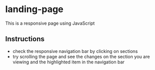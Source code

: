 # landing-page
This is a responsive page using JavaScript

## Instructions
- check the responsive navigation bar by clicking on sections
- try scrolling the page and see the changes on the section you are viewing and the highlighted item in the navigation bar
